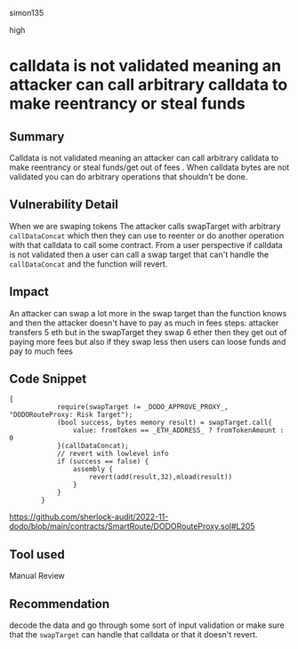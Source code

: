 simon135

high

# calldata is not validated meaning an attacker can call arbitrary calldata to make reentrancy  or steal funds

## Summary
Calldata is not validated meaning an attacker can call arbitrary calldata to make reentrancy or steal funds/get out of fees . When calldata bytes are not validated you can do arbitrary operations that  shouldn't be done.
## Vulnerability Detail
When we are swaping tokens  The attacker calls swapTarget with arbitrary `callDataConcat` which then they can use to reenter or do another operation with that calldata to call some contract. 
From a user perspective if calldata is not validated then a user can call a swap target that can't handle the `callDataConcat` and the function will revert.
## Impact
An attacker can swap a lot more  in the swap target than the  function knows and then the attacker doesn't have  to pay as much in fees
steps:
attacker transfers 5 eth
but in the swapTarget they swap 6 ether  then they get out of paying  more fees 
but also if they swap less then  users can loose funds and pay to much fees 
## Code Snippet
```solidity 
{
            require(swapTarget != _DODO_APPROVE_PROXY_, "DODORouteProxy: Risk Target");
            (bool success, bytes memory result) = swapTarget.call{
                value: fromToken == _ETH_ADDRESS_ ? fromTokenAmount : 0
            }(callDataConcat);
            // revert with lowlevel info
            if (success == false) {
                assembly {
                    revert(add(result,32),mload(result))
                }
            }
        }

```
https://github.com/sherlock-audit/2022-11-dodo/blob/main/contracts/SmartRoute/DODORouteProxy.sol#L205
## Tool used

Manual Review

## Recommendation
decode the data and go through some sort of input validation or make sure that the `swapTarget` can handle that calldata or that it doesn't revert.